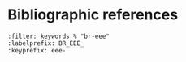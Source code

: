# Bibliographic references

```{bibliography}
:filter: keywords % "br-eee"
:labelprefix: BR_EEE_
:keyprefix: eee-
```